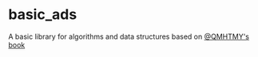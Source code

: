 # basic_ads
A basic library for algorithms and data structures based on [@QMHTMY's](https://github.com/QMHTMY) [book](https://github.com/QMHTMY/RustBook)

